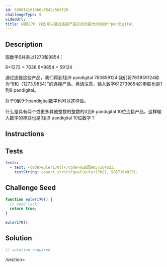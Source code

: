 ```yaml
---
id: 5900f4161000cf542c50ff29
challengeType: 5
videoUrl: ''
title: 问题170：找到可以通过连接产品形成的最大的0到9个pandigital
---
```


## Description
<section id="description">取数字6并乘以1273和9854： <p> 6×1273 = 7638 6×9854 = 59124 </p><p>通过连接这些产品，我们得到1到9 pandigital 763859124.我们将763859124称为“6和（1273,9854）”的连接产品。另请注意，输入数字612739854的串联也是1到9 pandigital。 </p><p>对于0到9个pandigital数字也可以这样做。 </p><p>什么是具有两个或更多其他整数的整数的0到9 pandigital 10位连接产品，这样输入数字的串联也是0到9 pandigital 10位数字？ </p></section>

## Instructions
<section id="instructions">
</section>

## Tests
<section id='tests'>

```yml
tests:
  - text: <code>euler170()</code>应返回9857164023。
    testString: assert.strictEqual(euler170(), 9857164023);

```

</section>

## Challenge Seed
<section id='challengeSeed'>

<div id='js-seed'>

```js
function euler170() {
  // Good luck!
  return true;
}

euler170();

```

</div>



</section>

## Solution
<section id='solution'>

```js
// solution required
```

/section>
